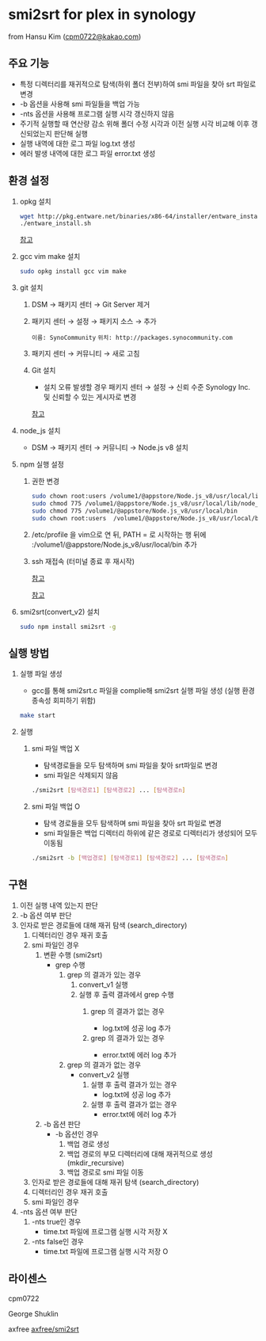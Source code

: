 # smi2srt for plex in synology

from Hansu Kim (cpm0722@kakao.com)

## 주요 기능
- 특정 디렉터리를 재귀적으로 탐색(하위 폴더 전부)하여 smi 파일을 찾아 srt 파일로 변경
- -b 옵션을 사용해 smi 파일들을 백업 가능
- -nts 옵션을 사용해 프로그램 실행 시각 갱신하지 않음
- 주기적 실행할 때 연산량 감소 위해 폴더 수정 시각과 이전 실행 시각 비교해 이후 갱신되었는지 판단해 실행
- 실행 내역에 대한 로그 파일 log.txt 생성
- 에러 발생 내역에 대한 로그 파일 error.txt 생성

## 환경 설정
1. opkg 설치

    ```bash
    wget http://pkg.entware.net/binaries/x86-64/installer/entware_install.sh
    ./entware_install.sh
    ```

    [참고](https://www.sysnet.pe.kr/2/0/11706)

1. gcc vim make 설치

    ```bash
    sudo opkg install gcc vim make
    ```

1. git 설치

    1. DSM → 패키지 센터 → Git Server 제거
    
    1. 패키지 센터 → 설정 → 패키지 소스 → 추가

        `이름: SynoCommunity`
        `위치: http://packages.synocommunity.com`

    1. 패키지 센터 → 커뮤니티 → 새로 고침
    
    1. Git 설치
        
        - 설치 오류 발생할 경우 패키지 센터 → 설정 → 신뢰 수준 Synology Inc. 및 신뢰할 수 있는 게시자로 변경
    
        [참고](https://blog.acidpop.kr/228)

1. node_js 설치

    - DSM → 패키지 센터 → 커뮤니티 → Node.js v8 설치
    
1. npm 실행 설정

    1. 권한 변경

        ```bash
        sudo chown root:users /volume1/@appstore/Node.js_v8/usr/local/lib/node_modules -R
        sudo chmod 775 /volume1/@appstore/Node.js_v8/usr/local/lib/node_modules
        sudo chmod 775 /volume1/@appstore/Node.js_v8/usr/local/bin
        sudo chown root:users  /volume1/@appstore/Node.js_v8/usr/local/bin
        ```

    1. /etc/profile 을 vim으로 연 뒤, PATH = 로 시작하는 행 뒤에 :/volume1/@appstore/Node.js_v8/usr/local/bin 추가
    
    1. ssh 재접속 (터미널 종료 후 재시작)
    
        [참고](https://community.synology.com/enu/forum/1/post/124087)
        
        [참고](http://blog.naver.com/PostView.nhn?blogId=takakobj&logNo=110149113938)

1. smi2srt(convert_v2) 설치

    ```bash
    sudo npm install smi2srt -g
    ```

## 실행 방법

1. 실행 파일 생성
    - gcc를 통해 smi2srt.c 파일을 complie해 smi2srt 실행 파일 생성 (실행 환경 종속성 회피하기 위함)

    ```bash
    make start
    ```

1. 실행
    1. smi 파일 백업 X
        - 탐색경로들을 모두 탐색하며 smi 파일을 찾아 srt파일로 변경
        - smi 파일은 삭제되지 않음

        ```bash
        ./smi2srt [탐색경로1] [탐색경로2] ... [탐색경로n]
        ```

    1. smi 파일 백업 O
        - 탐색 경로들을 모두 탐색하며 smi 파일을 찾아 srt 파일로 변경
        - smi 파일들은 백업 디렉터리 하위에 같은 경로로 디렉터리가 생성되어 모두 이동됨

        ```bash
        ./smi2srt -b [백업경로] [탐색경로1] [탐색경로2] ... [탐색경로n]
        ```

## 구현

1. 이전 실행 내역 있는지 판단
1. -b 옵션 여부 판단
1. 인자로 받은 경로들에 대해 재귀 탐색 (search_directory)
    1. 디렉터리인 경우 재귀 호출
    1. smi 파일인 경우
        1.  변환 수행 (smi2srt)
            - grep <body> 수행
                1. grep <body>의 결과가 있는 경우
                    1. convert_v1 실행
                    1. 실행 후 출력 결과에서 grep <Error> 수행
                        1. grep <Error>의 결과가 없는 경우
                            - log.txt에 성공 log 추가
                        1. grep <Error>의 결과가 있는 경우
                            - error.txt에 에러 log 추가
                1. grep <body>의 결과가 없는 경우
                    - convert_v2 실행
                        1. 실행 후 출력 결과가 있는 경우
                            - log.txt에 성공 log 추가
                        1. 실행 후 출력 결과가 없는 경우
                            - error.txt에 에러 log 추가
        1. -b 옵션 판단
            - -b 옵션인 경우
                1. 백업 경로 생성
                2. 백업 경로의 부모 디렉터리에 대해 재귀적으로 생성 (mkdir_recursive)
                3. 백업 경로로 smi 파일 이동
    1. 인자로 받은 경로들에 대해 재귀 탐색 (search_directory)
    1. 디렉터리인 경우 재귀 호출
    1. smi 파일인 경우
1. -nts 옵션 여부 판단
    1. -nts true인 경우
        - time.txt 파일에 프로그램 실행 시각 저장 X
    1. -nts false인 경우
        - time.txt 파일에 프로그램 실행 시각 저장 O
## 라이센스
    
 cpm0722

George Shuklin

axfree [axfree/smi2srt](https://github.com/axfree/smi2srt)
